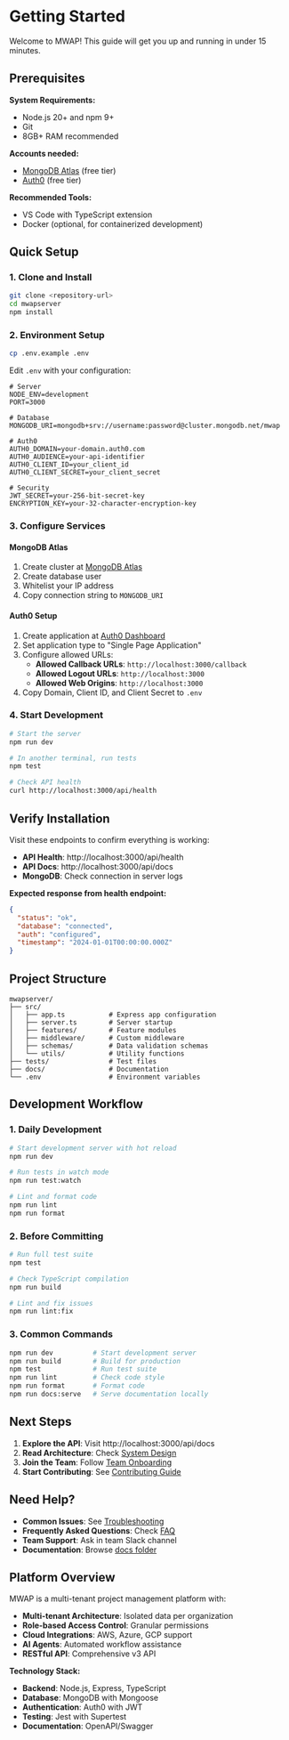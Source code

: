 # Getting Started

Welcome to MWAP! This guide will get you up and running in under 15 minutes.

## Prerequisites

**System Requirements:**
- Node.js 20+ and npm 9+
- Git
- 8GB+ RAM recommended

**Accounts needed:**
- [MongoDB Atlas](https://www.mongodb.com/atlas) (free tier)
- [Auth0](https://auth0.com/) (free tier)

**Recommended Tools:**
- VS Code with TypeScript extension
- Docker (optional, for containerized development)

## Quick Setup

### 1. Clone and Install
```bash
git clone <repository-url>
cd mwapserver
npm install
```

### 2. Environment Setup
```bash
cp .env.example .env
```

Edit `.env` with your configuration:
```env
# Server
NODE_ENV=development
PORT=3000

# Database
MONGODB_URI=mongodb+srv://username:password@cluster.mongodb.net/mwap

# Auth0
AUTH0_DOMAIN=your-domain.auth0.com
AUTH0_AUDIENCE=your-api-identifier
AUTH0_CLIENT_ID=your_client_id
AUTH0_CLIENT_SECRET=your_client_secret

# Security
JWT_SECRET=your-256-bit-secret-key
ENCRYPTION_KEY=your-32-character-encryption-key
```

### 3. Configure Services

#### MongoDB Atlas
1. Create cluster at [MongoDB Atlas](https://cloud.mongodb.com)
2. Create database user
3. Whitelist your IP address
4. Copy connection string to `MONGODB_URI`

#### Auth0 Setup
1. Create application at [Auth0 Dashboard](https://manage.auth0.com)
2. Set application type to "Single Page Application"
3. Configure allowed URLs:
   - **Allowed Callback URLs**: `http://localhost:3000/callback`
   - **Allowed Logout URLs**: `http://localhost:3000`
   - **Allowed Web Origins**: `http://localhost:3000`
4. Copy Domain, Client ID, and Client Secret to `.env`

### 4. Start Development
```bash
# Start the server
npm run dev

# In another terminal, run tests
npm test

# Check API health
curl http://localhost:3000/api/health
```

## Verify Installation

Visit these endpoints to confirm everything is working:
- **API Health**: http://localhost:3000/api/health
- **API Docs**: http://localhost:3000/api/docs
- **MongoDB**: Check connection in server logs

**Expected response from health endpoint:**
```json
{
  "status": "ok",
  "database": "connected",
  "auth": "configured",
  "timestamp": "2024-01-01T00:00:00.000Z"
}
```

## Project Structure
```
mwapserver/
├── src/
│   ├── app.ts           # Express app configuration
│   ├── server.ts        # Server startup
│   ├── features/        # Feature modules
│   ├── middleware/      # Custom middleware
│   ├── schemas/         # Data validation schemas
│   └── utils/           # Utility functions
├── tests/               # Test files
├── docs/                # Documentation
└── .env                 # Environment variables
```

## Development Workflow

### 1. Daily Development
```bash
# Start development server with hot reload
npm run dev

# Run tests in watch mode
npm run test:watch

# Lint and format code
npm run lint
npm run format
```

### 2. Before Committing
```bash
# Run full test suite
npm test

# Check TypeScript compilation
npm run build

# Lint and fix issues
npm run lint:fix
```

### 3. Common Commands
```bash
npm run dev          # Start development server
npm run build        # Build for production
npm test             # Run test suite
npm run lint         # Check code style
npm run format       # Format code
npm run docs:serve   # Serve documentation locally
```

## Next Steps

1. **Explore the API**: Visit http://localhost:3000/api/docs
2. **Read Architecture**: Check [System Design](../02-Architecture/architecture.md)
3. **Join the Team**: Follow [Team Onboarding](./team-onboarding.md)
4. **Start Contributing**: See [Contributing Guide](../08-Contribution/contributing-guide.md)

## Need Help?

- **Common Issues**: See [Troubleshooting](./troubleshooting.md)
- **Frequently Asked Questions**: Check [FAQ](./faq.md)
- **Team Support**: Ask in team Slack channel
- **Documentation**: Browse [docs folder](../README.md)

## Platform Overview

MWAP is a multi-tenant project management platform with:
- **Multi-tenant Architecture**: Isolated data per organization
- **Role-based Access Control**: Granular permissions
- **Cloud Integrations**: AWS, Azure, GCP support
- **AI Agents**: Automated workflow assistance
- **RESTful API**: Comprehensive v3 API

**Technology Stack:**
- **Backend**: Node.js, Express, TypeScript
- **Database**: MongoDB with Mongoose
- **Authentication**: Auth0 with JWT
- **Testing**: Jest with Supertest
- **Documentation**: OpenAPI/Swagger